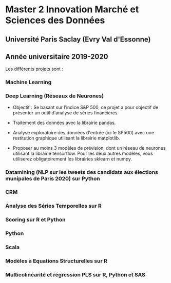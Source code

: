 # Master 2 Innovation Marché et Sciences des Données 

## Université Paris Saclay (Evry Val d'Essonne)

## Année universitaire 2019-2020


Les différents projets sont :

### Machine Learning 
 
 
### Deep Learning (Réseaux de Neurones)
 
* Objectif : Se basant sur l’indice S&P 500, ce projet a pour objectif de présenter un outil d'analyse de séries financières 
      
* Traitement des données avec la librairie pandas.
* Analyse exploratoire des données d'entrée (ici le SP500) avec une restitution graphique utilisant la librairie matplotlib.
* Proposer au moins 3 modèles de prévision, dont un réseau de neurones utilisant la librairie tensorflow. Pour les deux autres             modèles, vous utiliserez obligatoirement les librairies sklearn et numpy.
 
 
### Datamining (NLP sur les tweets des candidats aux élections munipales de Paris 2020) sur Python


### CRM
 
 
### Analyse des Séries Temporelles sur R
 
 
### Scoring sur R et Python

 
### Python

 
### Scala 
 
 
### Modèles à Equations Structurelles sur R

 
### Multicolinéarité et régression PLS sur R, Python et SAS

